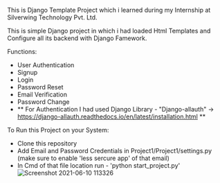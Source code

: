 
This is Django Template Project which i learned during my Internship at Silverwing Technology Pvt. Ltd. 

This is simple Django project in which i had loaded Html Templates and Configure all its backend with Django Famework.

Functions: 
  - User Authentication 
  - Signup
  - Login
  - Password Reset
  - Email Verification
  - Password Change
  - ** For Authentication I had used Django Library - "Django-allauth" -> https://django-allauth.readthedocs.io/en/latest/installation.html  **

To Run this Project on your System:
  - Clone this repository 
  - Add Email and Password Credentials in Project1/Project1/settings.py (make sure to enable 'less sercure app' of that email)
  - In Cmd of that file location run - 'python start_project.py'
![Screenshot 2021-06-10 113326](https://user-images.githubusercontent.com/52932210/121476994-ebc1b880-c9e4-11eb-91b6-561e103ea4b0.jpg)
